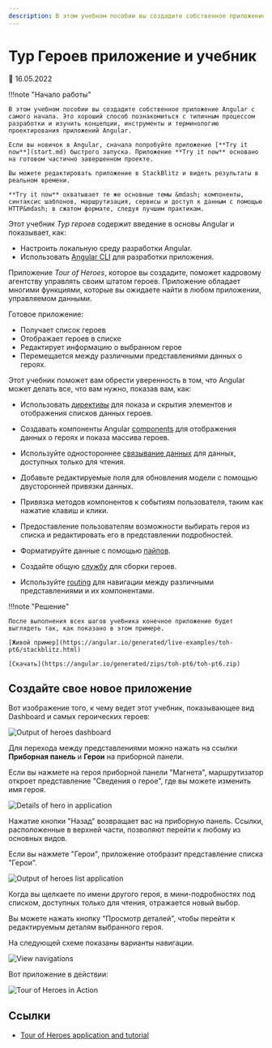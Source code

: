 ```yaml
---
description: В этом учебном пособии вы создадите собственное приложение Angular с самого начала
---
```


# Тур Героев приложение и учебник

:date: 16.05.2022

!!!note "Начало работы"

    В этом учебном пособии вы создадите собственное приложение Angular с самого начала. Это хороший способ познакомиться с типичным процессом разработки и изучить концепции, инструменты и терминологию проектирования приложений Angular.

    Если вы новичок в Angular, сначала попробуйте приложение [**Try it now**](start.md) быстрого запуска. Приложение **Try it now** основано на готовом частично завершенном проекте.

    Вы можете редактировать приложение в StackBlitz и видеть результаты в реальном времени.

    **Try it now** охватывает те же основные темы &mdash; компоненты, синтаксис шаблонов, маршрутизация, сервисы и доступ к данным с помощью HTTP&mdash; в сжатом формате, следуя лучшим практикам.

Этот учебник _Тур героев_ содержит введение в основы Angular и показывает, как:

-   Настроить локальную среду разработки Angular.
-   Использовать [Angular CLI](https://angular.io/cli 'Справочник команд CLI') для разработки приложения.

Приложение _Tour of Heroes_, которое вы создадите, поможет кадровому агентству управлять своим штатом героев. Приложение обладает многими функциями, которые вы ожидаете найти в любом приложении, управляемом данными.

Готовое приложение:

-   Получает список героев
-   Отображает героев в списке
-   Редактирует информацию о выбранном герое
-   Перемещается между различными представлениями данных о героях.

Этот учебник поможет вам обрести уверенность в том, что Angular может делать все, что вам нужно, показав вам, как:

-   Использовать [директивы](glossary.md#directive 'Directives definition') для показа и скрытия элементов и отображения списков данных героев.

-   Создавать компоненты Angular [components](glossary.md#component 'Components definition') для отображения данных о героях и показа массива героев.

-   Используйте одностороннее [связывание данных](glossary.md#data-binding 'Data binding definition') для данных, доступных только для чтения.

-   Добавьте редактируемые поля для обновления модели с помощью двусторонней привязки данных.

-   Привязка методов компонентов к событиям пользователя, таким как нажатие клавиш и клики.

-   Предоставление пользователям возможности выбирать героя из списка и редактировать его в представлении подробностей.

-   Форматируйте данные с помощью [пайпов](glossary.md#pipe 'Определение трубы').

-   Создайте общую [службу](glossary.md#service 'Service definition') для сборки героев.

-   Используйте [routing](glossary.md#router 'Router definition') для навигации между различными представлениями и их компонентами.

!!!note "Решение"

    После выполнения всех шагов учебника конечное приложение будет выглядеть так, как показано в этом примере.

    [Живой пример](https://angular.io/generated/live-examples/toh-pt6/stackblitz.html)

    [Скачать](https://angular.io/generated/zips/toh-pt6/toh-pt6.zip)

## Создайте свое новое приложение

Вот изображение того, к чему ведет этот учебник, показывающее вид Dashboard и самых героических героев:

![Output of heroes dashboard](heroes-dashboard-1.png)

Для перехода между представлениями можно нажать на ссылки **Приборная панель** и **Герои** на приборной панели.

Если вы нажмете на героя приборной панели "Магнета", маршрутизатор откроет представление "Сведения о герое", где вы можете изменить имя героя.

![Details of hero in application](hero-details-1.png)

Нажатие кнопки "Назад" возвращает вас на приборную панель. Ссылки, расположенные в верхней части, позволяют перейти к любому из основных видов.

Если вы нажмете "Герои", приложение отобразит представление списка "Герои".

![Output of heroes list application](heroes-list-2.png)

Когда вы щелкаете по имени другого героя, в мини-подробностях под списком, доступных только для чтения, отражается новый выбор.

Вы можете нажать кнопку "Просмотр деталей", чтобы перейти к редактируемым деталям выбранного героя.

На следующей схеме показаны варианты навигации.

![View navigations](nav-diagram.png)

Вот приложение в действии:

![Tour of Heroes in Action](toh-anim.gif)

## Ссылки

-   [Tour of Heroes application and tutorial](https://angular.io/tutorial/tour-of-heroes)
